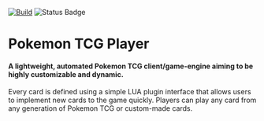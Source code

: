 [![Build](https://github.com/80kb/ptcgp/actions/workflows/makefile.yml/badge.svg)](https://github.com/80kb/ptcgp/actions/workflows/makefile.yml) ![Status Badge](https://img.shields.io/badge/Project_Status-in_development-blue)
# Pokemon TCG Player
#### A lightweight, automated Pokemon TCG client/game-engine aiming to be highly customizable and dynamic.

Every card is defined using a simple LUA plugin interface that allows users to implement new cards to the game quickly. Players can play any card from any generation of Pokemon TCG or custom-made cards.
